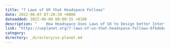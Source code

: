 ```yaml
---
title: "7 Laws of UX that Headspace Follows"
date: 2022-06-07 07:20:39 +0000
dateadded: 2022-06-08 00:00:35 +0100
description: "    How Headspace Uses Laws of UX to Design better Interface.  Continue reading on UX Planet »  "
link: "https://uxplanet.org/7-laws-of-ux-that-headspace-follows-6fbdeba333ac?source=rss----819cc2aaeee0---4"
category:
directory: _directory/ux-planet.md
---
```

